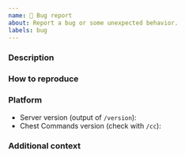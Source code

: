 ```yaml
---
name: 🐞 Bug report
about: Report a bug or some unexpected behavior.
labels: bug
---
```

<!--

Before opening a bug report:
 * Read the FAQ: https://filoghost.me/docs/chest-commands/faq
 * Try the latest development build: https://ci.codemc.io/job/filoghost/job/ChestCommands
 * Make sure the bug hasn't already been reported (you can add comments to the existing issue)
 
 Don't paste long text files in the description, upload them as attachments or on Pastebin.

-->

### Description
<!-- Write a clear and concise description of the bug -->


### How to reproduce
<!-- A list of steps to reproduce the bug -->


### Platform
<!-- Fill in the list below -->
- Server version (output of `/version`): 
- Chest Commands version (check with `/cc`): 


### Additional context
<!-- Screenshots, errors, configurations (if relevant) -->

